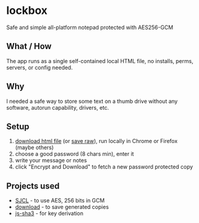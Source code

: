 # lockbox
Safe and simple all-platform notepad protected with AES256-GCM


## What / How
The app runs as a single self-contained local HTML file, no installs, perms, servers, or config needed.


## Why
I needed a safe way to store some text on a thumb drive without any software, autorun capability, drivers, etc.

## Setup

1. [download html file](https://pagedemos.com/lockbox_demo/download) (or [save raw](https://raw.githubusercontent.com/rndme/lockbox/master/create-lockbox.html)), run locally in Chrome or Firefox (maybe others)
2. choose a good password (8 chars min), enter it
3. write your message or notes
4. click "Encrypt and Download" to fetch a new password protected copy 

## Projects used

* [SJCL](https://github.com/bitwiseshiftleft/sjcl) - to use AES, 256 bits in GCM
* [download](https://github.com/rndme/download) - to save generated copies
* [js-sha3](https://github.com/emn178/js-sha3) - for key derivation
